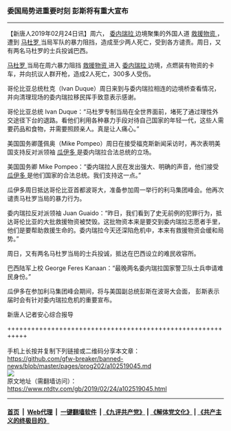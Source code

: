 ### 委国局势进重要时刻 彭斯将有重大宣布
------------------------

<div class="post_content">
 <p>
  【新唐人2019年02月24日讯】周六，
  <a href="https://www.ntdtv.com/gb/委内瑞拉.htm">
   委内瑞拉
  </a>
  边境聚集的外国人道
  <a href="https://www.ntdtv.com/gb/救援物资.htm">
   救援物资
  </a>
  ，遭到
  <a href="https://www.ntdtv.com/gb/马杜罗.htm">
   马杜罗
  </a>
  当局军队的暴力阻挡，造成至少两人死亡，受到各方谴责。周日，又有两名马杜罗的士兵投诚巴西。
 </p>
 <p>
  <a href="https://www.ntdtv.com/gb/马杜罗.htm">
   马杜罗
  </a>
  当局在周六暴力阻挡
  <a href="https://www.ntdtv.com/gb/救援物资.htm">
   救援物资
  </a>
  进入
  <a href="https://www.ntdtv.com/gb/委内瑞拉.htm">
   委内瑞拉
  </a>
  边境，点燃装有物资的卡车，并向抗议人群开枪，造成2人死亡，300多人受伤。
 </p>
 <p>
  哥伦比亚总统杜克（Ivan Duque）周日来到与委内瑞拉相连的边境桥查看情况，并向清理现场的委内瑞拉移民挥手致意表示感谢。
 </p>
 <p>
  哥伦比亚总统 Ivan Duque：“马杜罗专制当局在全世界面前，堵死了通过理性外交途径下台的退路。看他们利用各种暴力手段对待自己国家的年轻一代，这些人需要药品和食物，并需要照顾亲人。真是让人痛心。”
 </p>
 <p>
  美国国务卿蓬佩奥（Mike Pompeo）周日在接受福克斯新闻采访时，再次表明美国支持反对派领袖
  <a href="https://www.ntdtv.com/gb/瓜伊多.htm">
   瓜伊多
  </a>
  是委内瑞拉合法总统的立场。
 </p>
 <p>
  美国国务卿 Mike Pompeo：“委内瑞拉人民在发出强大、明确的声音，他们接受
  <a href="https://www.ntdtv.com/gb/瓜伊多.htm">
   瓜伊多
  </a>
  是他们国家的合法总统。我们支持这一点。”
 </p>
 <p>
  瓜伊多周日抵达哥伦比亚首都波哥大，准备参加周一举行的利马集团峰会。他再次谴责马杜罗当局的暴力行为。
 </p>
 <p>
  委内瑞拉反对派领袖 Juan Guaido：“昨日，我们看到了史无前例的犯罪行为，抵达哥伦比亚的大批救援物资被焚毁。这批物资本来是要交到委内瑞拉志愿者手里，他们是要帮助救援生命的。委内瑞拉今天还深陷危机中，本来有救援物资会缓和局势。”
 </p>
 <p>
  周日，又有两名马杜罗当局的士兵投诚，抵达在巴西设立的难民收容所。
 </p>
 <p>
  巴西陆军上校 George Feres Kanaan：“最晚两名委内瑞拉国家警卫队士兵申请难民身份。”
 </p>
 <p>
  瓜伊多在参加利马集团峰会期间，将与美国副总统彭斯在波哥大会面， 彭斯表示届时会有针对委内瑞拉危机的重要宣布。
 </p>
 <p>
  新唐人记者安心综合报导
 </p>
 <div class="single_ad">
 </div>
</div>

+++++++++++++++++++++++++++++++++++++++++++++++++++++++++++<br/><br/>
手机上长按并复制下列链接或二维码分享本文章：<br/>
https://github.com/gfw-breaker/banned-news/blob/master/pages/prog202/a102519045.md <br/>
<a href='https://github.com/gfw-breaker/banned-news/blob/master/pages/prog202/a102519045.md'><img src='https://github.com/gfw-breaker/banned-news/blob/master/pages/prog202/a102519045.md.png'/></a> <br/>
原文地址（需翻墙访问）：https://www.ntdtv.com/gb/2019/02/24/a102519045.html


------------------------
#### [首页](https://github.com/gfw-breaker/banned-news/blob/master/README.md) &nbsp;|&nbsp; [Web代理](https://github.com/labour-camp/helloworld) &nbsp;|&nbsp; [一键翻墙软件](https://github.com/gfw-breaker/nogfw/blob/master/README.md) &nbsp;| [《九评共产党》](https://github.com/gfw-breaker/9ping.md/blob/master/README.md#九评之一评共产党是什么) | [《解体党文化》](https://github.com/gfw-breaker/jtdwh.md/blob/master/README.md) | [《共产主义的终极目的》](https://github.com/gfw-breaker/gczydzjmd.md/blob/master/README.md)

